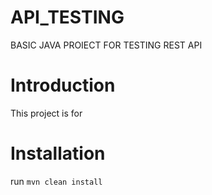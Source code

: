 # API_TESTING
BASIC JAVA PROIECT FOR TESTING REST API

# Introduction
This project is for

# Installation
run 
```mvn clean install```
